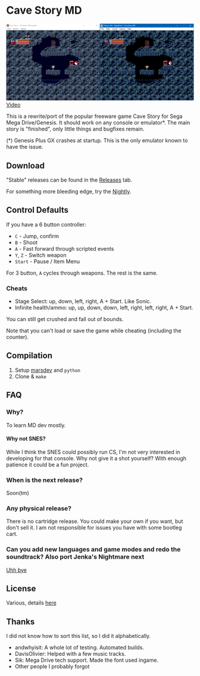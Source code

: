 # Cave Story MD
![Comparison Shot](doc/screen01.png)
[Video](http://www.youtube.com/watch?v=aZU133ekDVk)

This is a rewrite/port of the popular freeware game Cave Story for Sega Mega Drive/Genesis. It should work on any console or emulator*. The main story is "finished", only little things and bugfixes remain.

(*) Genesis Plus GX crashes at startup. This is the only emulator known to have the issue.

## Download
"Stable" releases can be found in the [Releases](https://github.com/andwn/cave-story-md/releases) tab.

For something more bleeding edge, try the [Nightly](http://www.cavestory.org/md/nightly.zip).

## Control Defaults
If you have a 6 button controller:

- `C` - Jump, confirm
- `B` - Shoot
- `A` - Fast forward through scripted events
- `Y`, `Z` - Switch weapon
- `Start` - Pause / Item Menu

For 3 button, `A` cycles through weapons. The rest is the same.

### Cheats
- Stage Select: up, down, left, right, A + Start. Like Sonic.
- Infinite health/ammo: up, up, down, down, left, right, left, right, A + Start.

You can still get crushed and fall out of bounds.

Note that you can't load or save the game while cheating (including the counter).

## Compilation
1. Setup [marsdev](https://github.com/andwn/marsdev) and `python`
2. Clone & `make`

## FAQ
### Why?
To learn MD dev mostly.

#### Why not SNES?
While I think the SNES could possibly run CS, I'm not very interested in developing for that console.
Why not give it a shot yourself? With enough patience it could be a fun project.

### When is the next release?
Soon(tm)

### Any physical release?
There is no cartridge release. You could make your own if you want, but don't sell it.
I am not responsible for issues you have with some bootleg cart.

### Can you add new languages and game modes and redo the soundtrack? Also port Jenka's Nightmare next
[Uhh bye](https://twitter.com/plum_0313/status/981489218198237184)

## License
Various, details [here](doc/LICENSE.md)

## Thanks
I did not know how to sort this list, so I did it alphabetically.

- andwhyisit: A whole lot of testing. Automated builds.
- DavisOlivier: Helped with a few music tracks.
- Sik: Mega Drive tech support. Made the font used ingame.
- Other people I probably forgot
